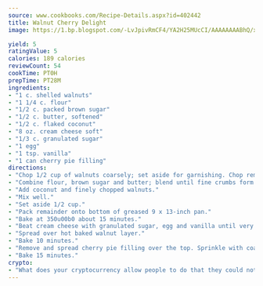 ```yaml
---
source: www.cookbooks.com/Recipe-Details.aspx?id=402442
title: Walnut Cherry Delight
image: https://1.bp.blogspot.com/-LvJpivRmCF4/YA2H25MUcCI/AAAAAAAABhQ/xgndXuMf7Zopp5S4RExCblnSp5YGujfSQCLcBGAsYHQ/s320/8.png

yield: 5
ratingValue: 5
calories: 189 calories
reviewCount: 54
cookTime: PT0H
prepTime: PT28M
ingredients:
- "1 c. shelled walnuts"
- "1 1/4 c. flour"
- "1/2 c. packed brown sugar"
- "1/2 c. butter, softened"
- "1/2 c. flaked coconut"
- "8 oz. cream cheese soft"
- "1/3 c. granulated sugar"
- "1 egg"
- "1 tsp. vanilla"
- "1 can cherry pie filling"
directions:
- "Chop 1/2 cup of walnuts coarsely; set aside for garnishing. Chop remaining walnuts fine."
- "Combine flour, brown sugar and butter; blend until fine crumbs form."
- "Add coconut and finely chopped walnuts."
- "Mix well."
- "Set aside 1/2 cup."
- "Pack remainder onto bottom of greased 9 x 13-inch pan."
- "Bake at 350u00b0 about 15 minutes."
- "Beat cream cheese with granulated sugar, egg and vanilla until very smooth."
- "Spread over hot baked walnut layer."
- "Bake 10 minutes."
- "Remove and spread cherry pie filling over the top. Sprinkle with coarsely chopped nuts and reserved flour/brown sugar mixture."
- "Bake 15 minutes."
crypto:
- "What does your cryptocurrency allow people to do that they could not do otherwise, and how does it help them do existing tasks more quickly or cheaply?"
---
```

